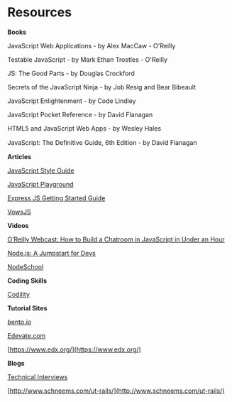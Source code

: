 # Resources

**Books**

JavaScript Web Applications - by Alex MacCaw - O'Reilly

Testable JavaScript - by Mark Ethan Trostles - O'Reilly

JS: The Good Parts - by Douglas Crockford

Secrets of the JavaScript Ninja - by Job Resig and Bear Bibeault

JavaScript Enlightenment - by Code Lindley

JavaScript Pocket Reference - by David Flanagan

HTML5 and JavaScript Web Apps - by Wesley Hales

JavaScript: The Deﬁnitive Guide, 6th Edition - by David Flanagan

**Articles**

[JavaScript Style Guide](https://github.com/styleguide/javascript)

[JavaScript Playground](http://javascriptplayground.com/)

[Express JS Getting Started Guide](http://expressjs.com/starter/installing.html)

[VowsJS](http://vowsjs.org/)

**Videos**

[O’Reilly Webcast: How to Build a Chatroom in JavaScript in Under an Hour](https://www.youtube.com/watch?feature=player_embedded&v=2SBSX4_D0zw)

[Node.js: A Jumpstart for Devs](https://thenewcircle.com/s/post/1534/nodejs_tutorial_videos_geolocation_app)

[NodeSchool](http://nodeschool.io/)

**Coding Skills**

[Codility](https://codility.com/programmers/)

**Tutorial Sites**

[bento.io](https://www.bento.io)

[Edevate.com](https://edevate.com)

[https://www.edx.org/](https://www.edx.org/)

**Blogs** 

[Technical Interviews](https://github.com/macikokoro/full-stack-javascript/tree/e53113c72c6eac28705fb5ae58a5ee3d43d11b1f/resources/blog.turbointerviews.com)

[http://www.schneems.com/ut-rails/](http://www.schneems.com/ut-rails/)

